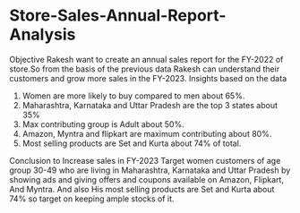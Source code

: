 # Store-Sales-Annual-Report-Analysis
Objective
Rakesh want to create an annual sales report for the FY-2022 of store.So from the basis of the
previous data Rakesh can understand their customers and grow more sales in the FY-2023.
Insights based on the data
1. Women are more likely to buy compared to men about 65%.
2. Maharashtra, Karnataka and Uttar Pradesh are the top 3 states about 35%
3. Max contributing group is Adult about 50%.
4. Amazon, Myntra and flipkart are maximum contributing about 80%.
5. Most selling products are Set and Kurta about 74% of total.

Conclusion to Increase sales in FY-2023
Target women customers of age group 30-49 who are living in Maharashtra, Karnataka and Uttar Pradesh
by showing ads and giving offers and coupons available on Amazon, Flipkart, And Myntra.
And also His most selling products are Set and Kurta about 74% so target on keeping ample stocks of it.
